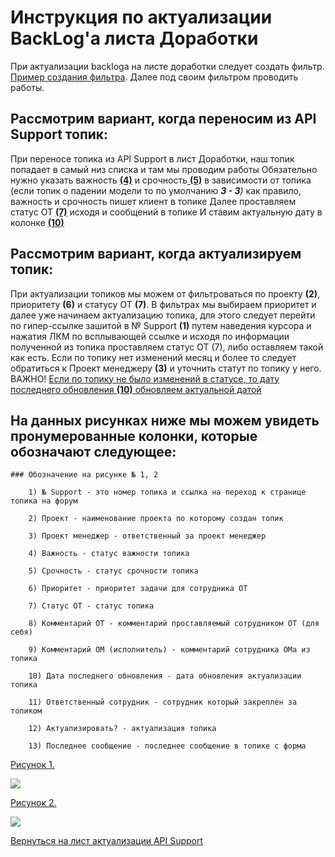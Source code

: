 # **Инструкция по актуализации BackLog'a листа Доработки**

При актуализации backloga на листе доработки следует создать фильтр. [Пример создания фильтра](https://bu-techsupport-optiteam.netlify.app/posts/%D0%BF%D1%80%D0%B8%D0%BC%D0%B5%D1%80%20%D1%81%D0%BE%D0%B7%D0%B4%D0%B0%D0%BD%D0%B8%D1%8F%20%D1%84%D0%B8%D0%BB%D1%8C%D1%82%D1%80%D0%B0/).
Далее под своим фильтром проводить работы. 


## Рассмотрим вариант, когда переносим из API Support топик:
     
При переносе топика из API Support в лист Доработки, наш топик попадает в самый низ списка и там мы проводим работы 
Обязательно нужно указать важность <u>**(4)**</u> и срочность<u> **(5)**</u> в зависимости от топика (если топик о падении модели то по умолчанию ***3 - 3**)* как правило, важность и срочность пишет клиент в топике 
Далее проставляем статус ОТ <u>**(7)**</u> исходя и сообщений в топике 
И ставим актуальную дату в колонке <u>**(10)**</u> 


## Рассмотрим вариант, когда актуализируем топик:
     
При актуализации топиков мы можем от фильтроваться по проекту **(2)**, приоритету **(6)** и статусу ОТ **(7)**.
В фильтрах мы выбираем приоритет и далее уже начинаем актуализацию топика, для этого следует перейти по гипер-ссылке зашитой в  № Support **(1)** путем наведения курсора и нажатия ЛКМ по всплывающей ссылке и исходя по информации полученной из топика проставляем статус ОТ (7), либо оставляем такой как есть. Если по топику нет изменений месяц и более то следует обратиться к Проект менеджеру **(3)** и уточнить статут по топику у него.  
ВАЖНО! <u>Если по топику не было изменений в статусе, то дату последнего обновления **(10)** обновляем актуальной датой</u>




## На данных рисунках ниже мы можем увидеть пронумерованные колонки, которые обозначают следующее:  
	### Обозначение на рисунке № 1, 2  
 
		1) № Support - это номер топика и ссылка на переход к странице топика на форум
  
		2) Проект - наименование проекта по которому создан топик
  
		3) Проект менеджер - ответственный за проект менеджер
  
		4) Важность - статус важности топика
  
		5) Срочность - статус срочности топика
  
		6) Приоритет - приоритет задачи для сотрудника ОТ
  
		7) Статус ОТ - статус топика 
  
		8) Комментарий ОТ - комментарий проставляемый сотрудником ОТ (для себя)
  
		9) Комментарий ОМ (исполнитель) - комментарий сотрудника ОМа из топика
  
		10) Дата последнего обновления - дата обновления актуализации топика 
  
		11) Ответственный сотрудник - сотрудник который закреплен за топиком
  
		12) Актуализировать? - актуализация топика
  
		13) Последнее сообщение - последнее сообщение в топике с форма


[Рисунок 1.](https://habrastorage.org/webt/de/4_/ca/de4_castlck5mr5mmoljd6mxezm.png)

![](https://habrastorage.org/webt/de/4_/ca/de4_castlck5mr5mmoljd6mxezm.png)


[Рисунок 2.](https://habrastorage.org/webt/to/on/95/toon95t4s0-oxrhkqolbn2nlome.png)

![](https://habrastorage.org/webt/to/on/95/toon95t4s0-oxrhkqolbn2nlome.png)



[Вернуться на лист актуализации API Support](https://bu-techsupport-optiteam.netlify.app/posts/%D0%B0%D0%BA%D1%82%D1%83%D0%B0%D0%BB%D0%B8%D0%B7%D0%B0%D1%86%D0%B8%D1%8F%20backlog%20bu%20techsupport/)
